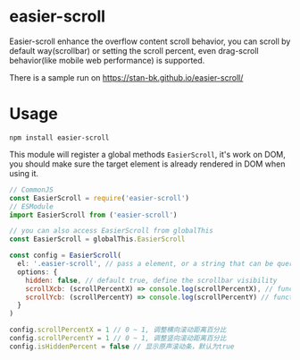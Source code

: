 # easier-scroll
Easier-scroll enhance the overflow content scroll behavior, you can scroll by default way(scrollbar) or setting the scroll percent, even drag-scroll behavior(like mobile web performance) is supported. 

There is a sample run on <https://stan-bk.github.io/easier-scroll/>
# Usage
```
npm install easier-scroll
```
This module will register a global methods `EasierScroll`, it's work on DOM,  you should make sure the target element is already rendered in DOM when using it.
```js
// CommonJS
const EasierScroll = require('easier-scroll')
// ESModule
import EasierScroll from ('easier-scroll')

// you can also access EasierScroll from globalThis
const EasierScroll = globalThis.EasierScroll

const config = EasierScroll(
  el: '.easier-scroll', // pass a element, or a string that can be query by document.querySelector
  options: {
    hidden: false, // default true, define the scrollbar visibility
    scrollXcb: (scrollPercentX) => console.log(scrollPercentX), // function fire when scrollPercentX had changed
    scrollYcb: (scrollPercentY) => console.log(scrollPercentY) // function fire when scrollPercentY had changed
  }
)

config.scrollPercentX = 1 // 0 ~ 1, 调整横向滚动距离百分比
config.scrollPercentY = 1 // 0 ~ 1, 调整竖向滚动距离百分比
config.isHiddenPercent = false // 显示原声滚动条，默认为true
```
